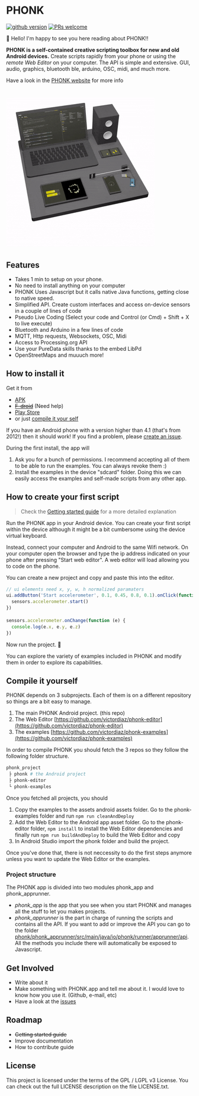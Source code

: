 # PHONK

[![github version](https://img.shields.io/github/license/victordiaz/phonk.svg)](https//github.com/victordiaz/phonk)
[![PRs welcome](https://img.shields.io/badge/PRs-welcome-ff69b4.svg)](https://github.com/victordiaz/phonk/issues)

:tada: Hello! I'm happy to see you here reading about PHONK!!

**PHONK is a self-contained creative scripting toolbox for new and old Android devices.**
Create scripts rapidly from your phone or using the *remote Web Editor* on your computer. The API is simple and extensive. GUI, audio, graphics, bluetooth ble, arduino, OSC, midi, and much more.

Have a look in the [PHONK website](http://www.phonk.app) for more info

# ![animation](./images/phonk_animation_white_bg.gif)

## Features
- Takes 1 min to setup on your phone.
- No need to install anything on your computer
- PHONK Uses Javascript but it calls native Java functions, getting close to native speed.
- Simplified API. Create custom interfaces and access on-device sensors in a couple of lines of code
- Pseudo Live Coding (Select your code and Control (or Cmd) + Shift + X to live execute)
- Bluetooth and Arduino in a few lines of code
- MQTT, Http requests, Websockets, OSC, Midi
- Access to Processing.org API
- Use your PureData skills thanks to the embed LibPd
- OpenStreetMaps and muuuch more!

## How to install it
Get it from
- [APK](https://github.com/victordiaz/phonk/releases)
- ~~[F-droid](https://github.com/victordiaz/phonk/issues/6)~~ (Need help)
- [Play Store](https://play.google.com/store/apps/details?id=io.phonk)
- or just [compile it your self]()

If you have an Android phone with a version higher than 4.1 (that's from 2012!) then it should work! If you find a problem, please [create an issue](https://github.com/victordiaz/phonk/issues/new).

During the first install, the app will
1. Ask you for a bunch of permissions. I recommend accepting all of them to be able to run the examples. You can always revoke them :)
2. Install the examples in the device "sdcard" folder. Doing this we can easily access the examples and self-made scripts from any other app.

## How to create your first script
> Check the [Getting started guide](http://phonk.io/getstarted) for a more detailed explanation

Run the PHONK app in your Android device. You can create your first script within the device although it might be a bit cumbersome using the device virtual keyboard.

Instead, connect your computer and Android to the same Wifi network. On your computer open the browser and type the ip address indicated on your phone after pressing "Start web editor". A web editor will load allowing you to code on the phone.

You can create a new project and copy and paste this into the editor.

``` js
// ui elements need x, y, w, h normalized paramaters
ui.addButton('Start accelerometer', 0.1, 0.45, 0.8, 0.1).onClick(function () {
  sensors.accelerometer.start()
})

sensors.accelerometer.onChange(function (e) {
  console.log(e.x, e.y, e.z)
})
```

Now run the project. :tada:

You can explore the variety of examples included in PHONK and modify them in order to explore its capabilities.


## Compile it yourself
PHONK depends on 3 subprojects. Each of them is on a different repository so things are a bit easy to manage.
1. The main PHONK Android project. (this repo)
2. The Web Editor [https://github.com/victordiaz/phonk-editor](https://github.com/victordiaz/phonk-editor)
3. The examples [https://github.com/victordiaz/phonk-examples](https://github.com/victordiaz/phonk-examples)

In order to compile PHONK you should fetch the 3 repos so they follow the following folder structure.
``` bash
phonk_project
 ├ phonk # the Android project
 ├ phonk-editor
 └ phonk-examples
```

Once you fetched all projects, you should 
1. Copy the examples to the assets android assets folder. Go to the phonk-examples folder and run ```npm run cleanAndDeploy```
2. Add the Web Editor to the Android app asset folder. Go to the phonk-editor folder, ```npm install``` to install the Web Editor dependencies and finally run ```npm run buildAndDeploy``` to build the Web Editor and copy 
3. In Android Studio import the phonk folder and build the project.

Once you've done that, there is not neccessity to do the first steps anymore unless you want to update the Web Editor or the examples.

### Project structure
The PHONK app is divided into two modules phonk_app and phonk_apprunner.
- *phonk_app* is the app that you see when you start PHONK and manages all the stuff to let you makes projects.
- *phonk_apprunner* is the part in charge of running the scripts and contains all the API. If you want to add or improve the API you can go to the folder [phonk/phonk_apprunner/src/main/java/io/phonk/runner/apprunner/api](https://github.com/victordiaz/phonk/tree/master/phonk_apprunner/src/main/java/io/phonk/runner/apprunner/api). All the methods you include there will automatically be exposed to Javascript.

## Get Involved
- Write about it
- Make something with PHONK.app and tell me about it. I would love to know how you use it. (Github, e-mail, etc)
- Have a look at the [issues](https://github.com/victordiaz/phonk/issues)

## Roadmap
- ~~Getting started guide~~
- Improve documentation
- How to contribute guide

## License
This project is licensed under the terms of the GPL / LGPL v3 License. You can check out the full LICENSE description on the file LICENSE.txt.
